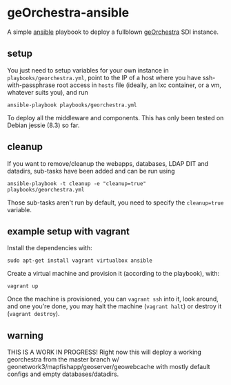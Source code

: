 # geOrchestra-ansible

A simple [ansible](http://docs.ansible.com) playbook to deploy a fullblown [geOrchestra](http://www.georchestra.org/) SDI instance.

## setup

You just need to setup variables for your own instance in ```playbooks/georchestra.yml```, point to the IP of a host where you have
ssh-with-passphrase root access in ```hosts``` file (ideally, an lxc container, or a vm, whatever suits you), and run

```
ansible-playbook playbooks/georchestra.yml

```
To deploy all the middleware and components. This has only been tested on Debian jessie (8.3) so far.

## cleanup

If you want to remove/cleanup the webapps, databases, LDAP DIT and datadirs, sub-tasks have been added and can be run using

```
ansible-playbook -t cleanup -e "cleanup=true" playbooks/georchestra.yml

```
Those sub-tasks aren't run by default, you need to specify the `cleanup=true` variable.

## example setup with vagrant

Install the dependencies with:
```
sudo apt-get install vagrant virtualbox ansible
```

Create a virtual machine and provision it (according to the playbook), with:
```
vagrant up
```

Once the machine is provisioned, you can `vagrant ssh` into it, look around, and one you're done, you may halt the machine (`vagrant halt`) or destroy it (`vagrant destroy`).

## warning

THIS IS A WORK IN PROGRESS! Right now this will deploy a working georchestra from the master branch w/ geonetwork3/mapfishapp/geoserver/geowebcache
with mostly default configs and empty databases/datadirs.
